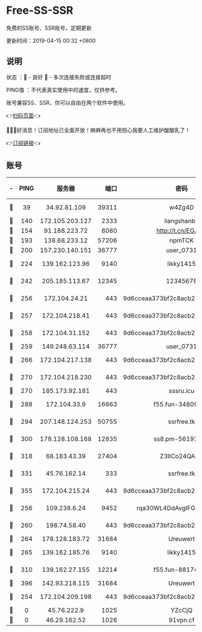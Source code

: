 # Free-SS-SSR

免费的SS账号、SSR账号，定期更新

更新时间：2019-04-15 00:32 +0800

## 说明

状态     ：🙂 - 良好 🙁 - 多次连接失败或连接超时

PING值   ：不代表真实使用中的速度，仅供参考。

账号兼容SS、SSR，你可以自由在两个软件中使用。

👉[扫码页面](https://liesauer.github.io/Free-SS-SSR/)👈

🎉🎉🎉好消息！订阅地址已全面开放！麻麻再也不用担心我要人工维护酸酸乳了！

👉[订阅链接](https://www.liesauer.net/yogurt/subscribe?ACCESS_TOKEN=DAYxR3mMaZAsaqUb)👈

## 账号

|-|PING|服务器|端口|密码|加密方式|区域|
|:----:|:----:|:-----:|-----:|:----:|:----:|:----:|
|🙂|39|34.92.81.109|39311|w4Zg4D|chacha20-ietf|US|
|🙂|140|172.105.203.127|2333|liangshanbo|chacha20|JP|
|🙂|154|91.188.223.72|8080|http://t.cn/EGJIyrl|rc4-md5|RU|
|🙂|193|138.68.233.12|57206|npmTCK|rc4-md5|US|
|🙂|200|157.230.140.151|36777|user_0731|chacha20|US|
|🙂|224|139.162.123.96|9140|likky1415|aes-256-cfb|JP|
|🙂|242|205.185.113.67|12345|12345678|aes-256-cfb|US|
|🙂|256|172.104.24.21|443|9d6cceaa373bf2c8acb22e60b6a58be6|aes-256-cfb|US|
|🙂|257|172.104.218.41|443|9d6cceaa373bf2c8acb22e60b6a58be6|aes-256-cfb|US|
|🙂|258|172.104.31.152|443|9d6cceaa373bf2c8acb22e60b6a58be6|aes-256-cfb|US|
|🙂|259|149.248.63.114|36777|user_0731|chacha20|CA|
|🙂|266|172.104.217.138|443|9d6cceaa373bf2c8acb22e60b6a58be6|aes-256-cfb|US|
|🙂|270|172.104.218.230|443|9d6cceaa373bf2c8acb22e60b6a58be6|aes-256-cfb|US|
|🙂|270|185.173.92.181|443|sssru.icu|rc4-md5|RU|
|🙂|288|172.104.33.9|16663|f55.fun-34809669|aes-256-cfb|SG|
|🙂|294|207.148.124.253|50755|ssrfree.tk|aes-256-cfb|SG|
|🙂|300|178.128.108.168|12835|ss8.pm-56191886|aes-256-cfb|SG|
|🙂|318|68.183.43.39|27404|Z3IICo24QAHu|aes-256-cfb|GB|
|🙂|331|45.76.162.14|333|ssrfree.tk|aes-256-cfb|SG|
|🙂|355|172.104.215.24|443|9d6cceaa373bf2c8acb22e60b6a58be6|aes-256-cfb|US|
|🙂|256|109.238.6.24|9452|rqa30WL4DdAvgIFG6Fs3znzTa|aes-256-cfb|FR|
|🙂|260|198.74.58.40|443|9d6cceaa373bf2c8acb22e60b6a58be6|aes-256-cfb|US|
|🙂|264|178.128.183.72|31684|Ureuwert|chacha20|US|
|🙂|265|139.162.185.76|9140|likky1415|aes-256-cfb|DE|
|🙂|310|139.162.27.155|12214|f55.fun-88174583|aes-256-cfb|SG|
|🙂|396|142.93.218.115|31684|Ureuwert|chacha20|IN|
|🙁|254|172.104.209.198|443|9d6cceaa373bf2c8acb22e60b6a58be6|aes-256-cfb|US|
|🙁|0|45.76.222.9|1025|YZcCjQ|rc4-md5|JP|
|🙁|0|46.29.162.52|1026|91vpn.cf|rc4-md5|RU|
